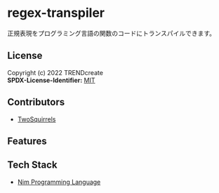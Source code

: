 # regex-transpiler

正規表現をプログラミング言語の関数のコードにトランスパイルできます。

## License

Copyright (c) 2022 TRENDcreate  
**SPDX-License-Identifier:** [MIT](/LICENSE)

## Contributors

- [TwoSquirrels](https://github.com/TwoSquirrels)

## Features


## Tech Stack

- [Nim Programming Language](https://nim-lang.org/)
